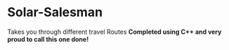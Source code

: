 # Solar-Salesman
Takes you through different travel Routes
**Completed using C++ and very proud to call this one done!**
